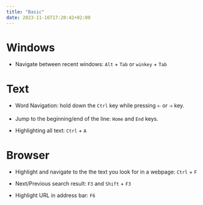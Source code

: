 ```yaml
---
title: "Basic"
date: 2023-11-16T17:20:42+02:00
---
```


# Windows

* Navigate between recent windows:
  `Alt` + `Tab`
  or
  `winkey` + `Tab`

# Text

* Word Navigation:
  hold down the `Ctrl` key while pressing `🡠` or `🡢` key.

* Jump to the beginning/end of the line:
  `Home` and `End` keys.

* Highlighting all text:
  `Ctrl` + `A`

# Browser

* Highlight and navigate to the the text you look for in a webpage:
  `Ctrl` + `F`

* Next/Previous search result:
  `F3` and `Shift` + `F3`

* Highlight URL in address bar:
  `F6`
